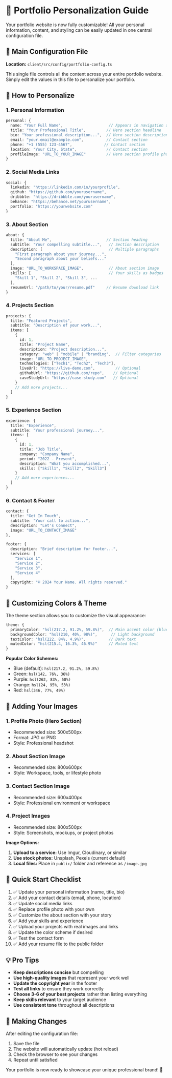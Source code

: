 # 🎨 Portfolio Personalization Guide

Your portfolio website is now fully customizable! All your personal information, content, and styling can be easily updated in one central configuration file.

## 📁 Main Configuration File

**Location:** `client/src/config/portfolio-config.ts`

This single file controls all the content across your entire portfolio website. Simply edit the values in this file to personalize your portfolio.

## 🔧 How to Personalize

### 1. Personal Information
```typescript
personal: {
  name: "Your Full Name",                    // Appears in navigation and footer
  title: "Your Professional Title",         // Hero section headline
  bio: "Your professional description...",  // Hero section description
  email: "your.email@example.com",          // Contact section
  phone: "+1 (555) 123-4567",              // Contact section
  location: "Your City, State",             // Contact section
  profileImage: "URL_TO_YOUR_IMAGE"         // Hero section profile photo
}
```

### 2. Social Media Links
```typescript
social: {
  linkedin: "https://linkedin.com/in/yourprofile",
  github: "https://github.com/yourusername",
  dribbble: "https://dribbble.com/yourusername",
  behance: "https://behance.net/yourusername",
  portfolio: "https://yourwebsite.com"
}
```

### 3. About Section
```typescript
about: {
  title: "About Me",                        // Section heading
  subtitle: "Your compelling subtitle...",   // Section description
  description: [                             // Multiple paragraphs
    "First paragraph about your journey...",
    "Second paragraph about your beliefs..."
  ],
  image: "URL_TO_WORKSPACE_IMAGE",           // About section image
  skills: [                                  // Your skills as badges
    "Skill 1", "Skill 2", "Skill 3", ...
  ],
  resumeUrl: "/path/to/your/resume.pdf"     // Resume download link
}
```

### 4. Projects Section
```typescript
projects: {
  title: "Featured Projects",
  subtitle: "Description of your work...",
  items: [
    {
      id: 1,
      title: "Project Name",
      description: "Project description...",
      category: "web" | "mobile" | "branding",  // Filter categories
      image: "URL_TO_PROJECT_IMAGE",
      technologies: ["Tech1", "Tech2", "Tech3"],
      liveUrl: "https://live-demo.com",         // Optional
      githubUrl: "https://github.com/repo",    // Optional
      caseStudyUrl: "https://case-study.com"   // Optional
    }
    // Add more projects...
  ]
}
```

### 5. Experience Section
```typescript
experience: {
  title: "Experience",
  subtitle: "Your professional journey...",
  items: [
    {
      id: 1,
      title: "Job Title",
      company: "Company Name",
      period: "2022 - Present",
      description: "What you accomplished...",
      skills: ["Skill1", "Skill2", "Skill3"]
    }
    // Add more experiences...
  ]
}
```

### 6. Contact & Footer
```typescript
contact: {
  title: "Get In Touch",
  subtitle: "Your call to action...",
  description: "Let's Connect",
  image: "URL_TO_CONTACT_IMAGE"
},

footer: {
  description: "Brief description for footer...",
  services: [
    "Service 1",
    "Service 2", 
    "Service 3",
    "Service 4"
  ],
  copyright: "© 2024 Your Name. All rights reserved."
}
```

## 🎨 Customizing Colors & Theme

The theme section allows you to customize the visual appearance:

```typescript
theme: {
  primaryColor: "hsl(217.2, 91.2%, 59.8%)",  // Main accent color (blue)
  backgroundColor: "hsl(210, 40%, 98%)",      // Light background
  textColor: "hsl(222, 84%, 4.9%)",          // Dark text
  mutedColor: "hsl(215.4, 16.3%, 46.9%)"     // Muted text
}
```

**Popular Color Schemes:**
- Blue (default): `hsl(217.2, 91.2%, 59.8%)`
- Green: `hsl(142, 76%, 36%)`
- Purple: `hsl(262, 83%, 58%)`
- Orange: `hsl(24, 95%, 53%)`
- Red: `hsl(346, 77%, 49%)`

## 📸 Adding Your Images

### 1. Profile Photo (Hero Section)
- Recommended size: 500x500px
- Format: JPG or PNG
- Style: Professional headshot

### 2. About Section Image
- Recommended size: 800x600px
- Style: Workspace, tools, or lifestyle photo

### 3. Contact Section Image
- Recommended size: 600x400px
- Style: Professional environment or workspace

### 4. Project Images
- Recommended size: 800x500px
- Style: Screenshots, mockups, or project photos

**Image Options:**
1. **Upload to a service:** Use Imgur, Cloudinary, or similar
2. **Use stock photos:** Unsplash, Pexels (current default)
3. **Local files:** Place in `public/` folder and reference as `/image.jpg`

## 🚀 Quick Start Checklist

1. ✅ Update your personal information (name, title, bio)
2. ✅ Add your contact details (email, phone, location)
3. ✅ Update social media links
4. ✅ Replace profile photo with your own
5. ✅ Customize the about section with your story
6. ✅ Add your skills and experience
7. ✅ Upload your projects with real images and links
8. ✅ Update the color scheme if desired
9. ✅ Test the contact form
10. ✅ Add your resume file to the public folder

## 💡 Pro Tips

- **Keep descriptions concise** but compelling
- **Use high-quality images** that represent your work well
- **Update the copyright year** in the footer
- **Test all links** to ensure they work correctly
- **Choose 3-6 of your best projects** rather than listing everything
- **Keep skills relevant** to your target audience
- **Use consistent tone** throughout all descriptions

## 🔄 Making Changes

After editing the configuration file:
1. Save the file
2. The website will automatically update (hot reload)
3. Check the browser to see your changes
4. Repeat until satisfied

Your portfolio is now ready to showcase your unique professional brand! 🌟